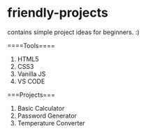 # friendly-projects

contains simple project ideas for beginners. :)

====Tools====
1. HTML5
2. CSS3
3. Vanilla JS
4. VS CODE

===Projects===
1. Basic Calculator
2. Password Generator
3. Temperature Converter
